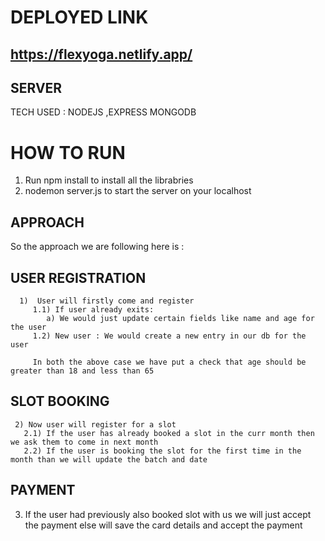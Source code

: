 # DEPLOYED LINK

## https://flexyoga.netlify.app/

## SERVER
TECH USED : NODEJS ,EXPRESS MONGODB

# HOW TO RUN
  
  1) Run npm install to install all the librabries
  2) nodemon server.js to start the server on your localhost

## APPROACH

   So the approach we are following here is :

   ## USER REGISTRATION
      
      1)  User will firstly come and register
         1.1) If user already exits:
            a) We would just update certain fields like name and age for the user
         1.2) New user : We would create a new entry in our db for the user

         In both the above case we have put a check that age should be greater than 18 and less than 65
        
  ## SLOT BOOKING

     2) Now user will register for a slot
       2.1) If the user has already booked a slot in the curr month then we ask them to come in next month
       2.2) If the user is booking the slot for the first time in the month than we will update the batch and date 

   ## PAYMENT

   3) If the user had previously also booked slot with us we will just accept the payment else will save the card details and accept the payment
